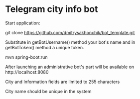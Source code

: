 # Telegram city info bot

Start application:

git clone https://github.com/dmitrysakhonchik/bot_template.git

Substitute in getBotUsername() method your bot's name and in getBotToken() method a unique token.

mvn spring-boot:run

After launching an administrative bot's part will be available on http://localhost:8080

City and Information fields are limited to 255 characters

City name should be unique in the system
